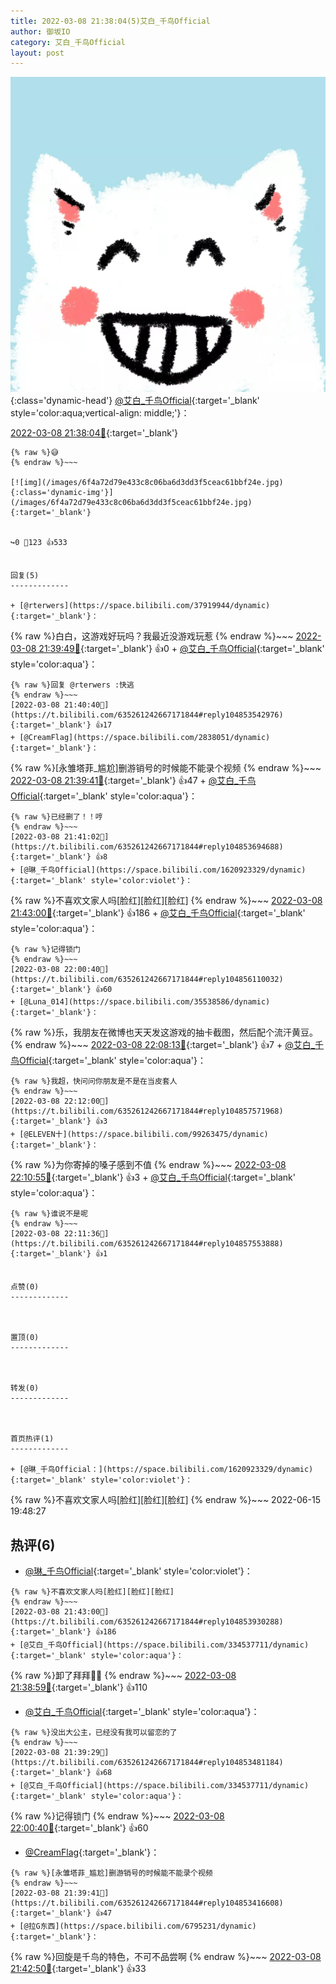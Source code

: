 ```yaml
---
title: 2022-03-08 21:38:04(5)艾白_千鸟Official
author: 御坂IO
category: 艾白_千鸟Official
layout: post
---
```


![img](/images/9ae8b9445fd0665cc014d9080156a45271be73c6.jpg){:class='dynamic-head'}
[@艾白_千鸟Official](https://space.bilibili.com/334537711/dynamic){:target='_blank' style='color:aqua;vertical-align: middle;'}：

[2022-03-08 21:38:04🔗](https://t.bilibili.com/635261242667171844){:target='_blank'}

~~~
{% raw %}😅
{% endraw %}~~~

[![img](/images/6f4a72d79e433c8c06ba6d3dd3f5ceac61bbf24e.jpg){:class='dynamic-img'}](/images/6f4a72d79e433c8c06ba6d3dd3f5ceac61bbf24e.jpg){:target='_blank'}


↪️0 💬123 👍533


回复(5)
-------------

+ [@rterwers](https://space.bilibili.com/37919944/dynamic){:target='_blank'}：
~~~
{% raw %}白白，这游戏好玩吗？我最近没游戏玩惹
{% endraw %}~~~
[2022-03-08 21:39:49🔗](https://t.bilibili.com/635261242667171844#reply104853352448){:target='_blank'} 👍0
    + [@艾白_千鸟Official](https://space.bilibili.com/334537711/dynamic){:target='_blank' style='color:aqua'}：
~~~
{% raw %}回复 @rterwers :快逃
{% endraw %}~~~
[2022-03-08 21:40:40🔗](https://t.bilibili.com/635261242667171844#reply104853542976){:target='_blank'} 👍17
+ [@CreamFlag](https://space.bilibili.com/2838051/dynamic){:target='_blank'}：
~~~
{% raw %}[永雏塔菲_尴尬]删游销号的时候能不能录个视频
{% endraw %}~~~
[2022-03-08 21:39:41🔗](https://t.bilibili.com/635261242667171844#reply104853416608){:target='_blank'} 👍47
    + [@艾白_千鸟Official](https://space.bilibili.com/334537711/dynamic){:target='_blank' style='color:aqua'}：
~~~
{% raw %}已经删了！！哼
{% endraw %}~~~
[2022-03-08 21:41:02🔗](https://t.bilibili.com/635261242667171844#reply104853694688){:target='_blank'} 👍8
+ [@琳_千鸟Official](https://space.bilibili.com/1620923329/dynamic){:target='_blank' style='color:violet'}：
~~~
{% raw %}不喜欢文家人吗[脸红][脸红][脸红]
{% endraw %}~~~
[2022-03-08 21:43:00🔗](https://t.bilibili.com/635261242667171844#reply104853930288){:target='_blank'} 👍186
    + [@艾白_千鸟Official](https://space.bilibili.com/334537711/dynamic){:target='_blank' style='color:aqua'}：
~~~
{% raw %}记得锁门
{% endraw %}~~~
[2022-03-08 22:00:40🔗](https://t.bilibili.com/635261242667171844#reply104856110032){:target='_blank'} 👍60
+ [@Luna_014](https://space.bilibili.com/35538586/dynamic){:target='_blank'}：
~~~
{% raw %}乐，我朋友在微博也天天发这游戏的抽卡截图，然后配个流汗黄豆。
{% endraw %}~~~
[2022-03-08 22:08:13🔗](https://t.bilibili.com/635261242667171844#reply104857021664){:target='_blank'} 👍7
    + [@艾白_千鸟Official](https://space.bilibili.com/334537711/dynamic){:target='_blank' style='color:aqua'}：
~~~
{% raw %}我超，快问问你朋友是不是在当皮套人
{% endraw %}~~~
[2022-03-08 22:12:00🔗](https://t.bilibili.com/635261242667171844#reply104857571968){:target='_blank'} 👍3
+ [@ELEVEN十](https://space.bilibili.com/99263475/dynamic){:target='_blank'}：
~~~
{% raw %}为你寄掉的嗓子感到不值
{% endraw %}~~~
[2022-03-08 22:10:55🔗](https://t.bilibili.com/635261242667171844#reply104857463888){:target='_blank'} 👍3
    + [@艾白_千鸟Official](https://space.bilibili.com/334537711/dynamic){:target='_blank' style='color:aqua'}：
~~~
{% raw %}谁说不是呢
{% endraw %}~~~
[2022-03-08 22:11:36🔗](https://t.bilibili.com/635261242667171844#reply104857553888){:target='_blank'} 👍1


点赞(0)
-------------



置顶(0)
-------------



转发(0)
-------------



首页热评(1)
-------------

+ [@琳_千鸟Official：](https://space.bilibili.com/1620923329/dynamic){:target='_blank' style='color:violet'}：
~~~
{% raw %}不喜欢文家人吗[脸红][脸红][脸红]
{% endraw %}~~~
2022-06-15 19:48:27


热评(6)
-------------

+ [@琳_千鸟Official](https://space.bilibili.com/1620923329/dynamic){:target='_blank' style='color:violet'}：
~~~
{% raw %}不喜欢文家人吗[脸红][脸红][脸红]
{% endraw %}~~~
[2022-03-08 21:43:00🔗](https://t.bilibili.com/635261242667171844#reply104853930288){:target='_blank'} 👍186
+ [@艾白_千鸟Official](https://space.bilibili.com/334537711/dynamic){:target='_blank' style='color:aqua'}：
~~~
{% raw %}卸了拜拜👋🏻
{% endraw %}~~~
[2022-03-08 21:38:59🔗](https://t.bilibili.com/635261242667171844#reply104853391808){:target='_blank'} 👍110
+ [@艾白_千鸟Official](https://space.bilibili.com/334537711/dynamic){:target='_blank' style='color:aqua'}：
~~~
{% raw %}没出大公主，已经没有我可以留恋的了
{% endraw %}~~~
[2022-03-08 21:39:29🔗](https://t.bilibili.com/635261242667171844#reply104853481184){:target='_blank'} 👍68
+ [@艾白_千鸟Official](https://space.bilibili.com/334537711/dynamic){:target='_blank' style='color:aqua'}：
~~~
{% raw %}记得锁门
{% endraw %}~~~
[2022-03-08 22:00:40🔗](https://t.bilibili.com/635261242667171844#reply104856110032){:target='_blank'} 👍60
+ [@CreamFlag](https://space.bilibili.com/2838051/dynamic){:target='_blank'}：
~~~
{% raw %}[永雏塔菲_尴尬]删游销号的时候能不能录个视频
{% endraw %}~~~
[2022-03-08 21:39:41🔗](https://t.bilibili.com/635261242667171844#reply104853416608){:target='_blank'} 👍47
+ [@拉G东西](https://space.bilibili.com/6795231/dynamic){:target='_blank'}：
~~~
{% raw %}回旋是千鸟的特色，不可不品尝啊
{% endraw %}~~~
[2022-03-08 21:42:50🔗](https://t.bilibili.com/635261242667171844#reply104853789392){:target='_blank'} 👍33


